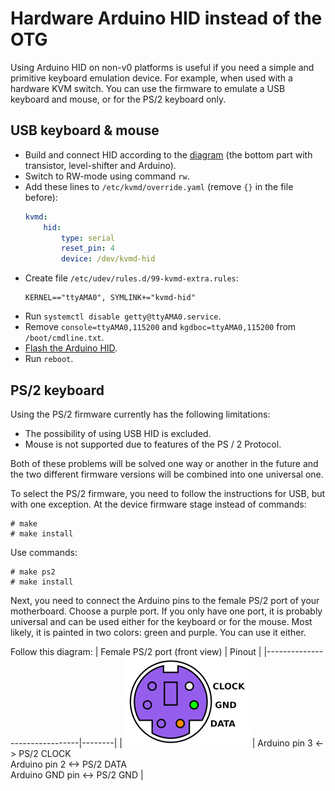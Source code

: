 # Hardware Arduino HID instead of the OTG
Using Arduino HID on non-v0 platforms is useful if you need a simple and primitive keyboard emulation device. For example, when used with a hardware KVM switch. You can use the firmware to emulate a USB keyboard and mouse, or for the PS/2 keyboard only.

## USB keyboard & mouse
* Build and connect HID according to the [diagram](../README.md#setting-up-the-v0) (the bottom part with transistor, level-shifter and Arduino).
* Switch to RW-mode using command `rw`.
* Add these lines to `/etc/kvmd/override.yaml` (remove `{}` in the file before):
  ```yaml
  kvmd:
      hid:
          type: serial
          reset_pin: 4
          device: /dev/kvmd-hid
  ```
* Create file `/etc/udev/rules.d/99-kvmd-extra.rules`:
  ```udev
  KERNEL=="ttyAMA0", SYMLINK+="kvmd-hid"
  ```
* Run `systemctl disable getty@ttyAMA0.service`.
* Remove `console=ttyAMA0,115200` and `kgdboc=ttyAMA0,115200` from `/boot/cmdline.txt`.
* [Flash the Arduino HID](flashing_hid.md).
* Run `reboot`.

## PS/2 keyboard
Using the PS/2 firmware currently has the following limitations:
* The possibility of using USB HID is excluded.
* Mouse is not supported due to features of the PS / 2 Protocol.

Both of these problems will be solved one way or another in the future and the two different firmware versions will be combined into one universal one.

To select the PS/2 firmware, you need to follow the instructions for USB, but with one exception. At the device firmware stage instead of commands:
```
# make
# make install
```
Use commands:
```
# make ps2
# make install
```

Next, you need to connect the Arduino pins to the female PS/2 port of your motherboard. Choose a purple port. If you only have one port, it is probably universal and can be used either for the keyboard or for the mouse. Most likely, it is painted in two colors: green and purple. You can use it either.

Follow this diagram:
| Female PS/2 port (front view) | Pinout |
|-------------------------------|--------|
| <img src="/img/ps2_kbd.png" alt="drawing" width="200"/> | Arduino pin 3 <-> PS/2 CLOCK<br>Arduino pin 2 <-> PS/2 DATA<br>Arduino GND pin <-> PS/2 GND |
